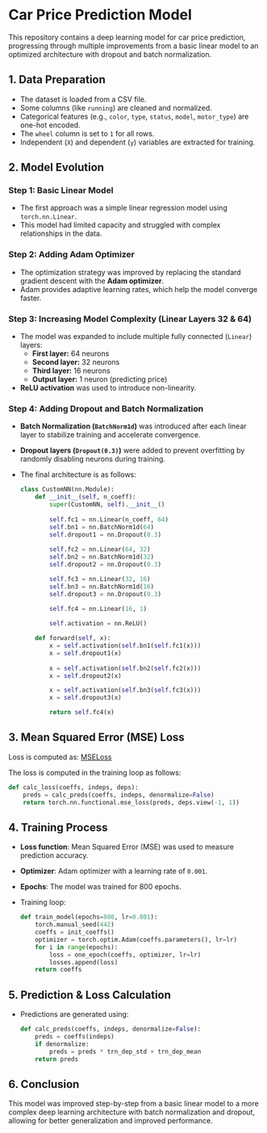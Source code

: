 # Car Price Prediction Model

This repository contains a deep learning model for car price prediction, progressing through multiple improvements from a basic linear model to an optimized architecture with dropout and batch normalization.

## 1. Data Preparation

- The dataset is loaded from a CSV file.
- Some columns (like `running`) are cleaned and normalized.
- Categorical features (e.g., `color`, `type`, `status`, `model`, `motor_type`) are one-hot encoded.
- The `wheel` column is set to `1` for all rows.
- Independent (`X`) and dependent (`y`) variables are extracted for training.

## 2. Model Evolution

### **Step 1: Basic Linear Model**
- The first approach was a simple linear regression model using `torch.nn.Linear`.
- This model had limited capacity and struggled with complex relationships in the data.

### **Step 2: Adding Adam Optimizer**
- The optimization strategy was improved by replacing the standard gradient descent with the **Adam optimizer**.
- Adam provides adaptive learning rates, which help the model converge faster.

### **Step 3: Increasing Model Complexity (Linear Layers 32 & 64)**
- The model was expanded to include multiple fully connected (`Linear`) layers:
  - **First layer:** 64 neurons
  - **Second layer:** 32 neurons
  - **Third layer:** 16 neurons
  - **Output layer:** 1 neuron (predicting price)
- **ReLU activation** was used to introduce non-linearity.

### **Step 4: Adding Dropout and Batch Normalization**
- **Batch Normalization (`BatchNorm1d`)** was introduced after each linear layer to stabilize training and accelerate convergence.
- **Dropout layers (`Dropout(0.3)`)** were added to prevent overfitting by randomly disabling neurons during training.
- The final architecture is as follows:

  ```python
  class CustomNN(nn.Module):
      def __init__(self, n_coeff):
          super(CustomNN, self).__init__()
          
          self.fc1 = nn.Linear(n_coeff, 64)
          self.bn1 = nn.BatchNorm1d(64)  
          self.dropout1 = nn.Dropout(0.3) 
          
          self.fc2 = nn.Linear(64, 32)
          self.bn2 = nn.BatchNorm1d(32)
          self.dropout2 = nn.Dropout(0.3)

          self.fc3 = nn.Linear(32, 16)
          self.bn3 = nn.BatchNorm1d(16)
          self.dropout3 = nn.Dropout(0.3)

          self.fc4 = nn.Linear(16, 1) 
          
          self.activation = nn.ReLU()  

      def forward(self, x):
          x = self.activation(self.bn1(self.fc1(x)))
          x = self.dropout1(x)
          
          x = self.activation(self.bn2(self.fc2(x)))
          x = self.dropout2(x)

          x = self.activation(self.bn3(self.fc3(x)))
          x = self.dropout3(x)

          return self.fc4(x)  
  ```

## 3. Mean Squared Error (MSE) Loss

Loss is computed as:
[MSELoss](https://pytorch.org/docs/stable/generated/torch.nn.MSELoss.html)

The loss is computed in the training loop as follows:

```python
def calc_loss(coeffs, indeps, deps): 
    preds = calc_preds(coeffs, indeps, denormalize=False)
    return torch.nn.functional.mse_loss(preds, deps.view(-1, 1))
```

## 4. Training Process
- **Loss function**: Mean Squared Error (MSE) was used to measure prediction accuracy.
- **Optimizer**: Adam optimizer with a learning rate of `0.001`.
- **Epochs**: The model was trained for 800 epochs.
- Training loop:

  ```python
  def train_model(epochs=800, lr=0.001):
      torch.manual_seed(442)
      coeffs = init_coeffs()
      optimizer = torch.optim.Adam(coeffs.parameters(), lr=lr)
      for i in range(epochs): 
          loss = one_epoch(coeffs, optimizer, lr=lr)
          losses.append(loss)
      return coeffs
  ```

## 5. Prediction & Loss Calculation
- Predictions are generated using:

  ```python
  def calc_preds(coeffs, indeps, denormalize=False):
      preds = coeffs(indeps)
      if denormalize:
          preds = preds * trn_dep_std + trn_dep_mean
      return preds
  ```

## 6. Conclusion
This model was improved step-by-step from a basic linear model to a more complex deep learning architecture with batch normalization and dropout, allowing for better generalization and improved performance.
